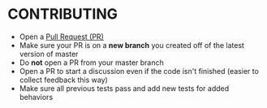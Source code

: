CONTRIBUTING
============

* Open a [Pull Request (PR)](https://github.com/angular-ui/ui-utils/pull/new/master)
* Make sure your PR is on a **new branch** you created off of the latest version of master
* Do **not** open a PR from your master branch
* Open a PR to start a discussion even if the code isn't finished (easier to collect feedback this way)
* Make sure all previous tests pass and add new tests for added behaviors
